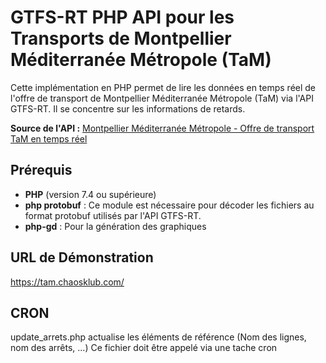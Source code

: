 # GTFS-RT PHP API pour les Transports de Montpellier Méditerranée Métropole (TaM)

Cette implémentation en PHP permet de lire les données en temps réel de l'offre de transport de Montpellier Méditerranée Métropole (TaM) via l'API GTFS-RT. Il se concentre sur les informations de retards.

**Source de l'API :** [Montpellier Méditerranée Métropole - Offre de transport TaM en temps réel](https://data.montpellier3m.fr/dataset/offre-de-transport-tam-en-temps-reel)

## Prérequis

- **PHP** (version 7.4 ou supérieure)
- **php protobuf** : Ce module est nécessaire pour décoder les fichiers au format protobuf utilisés par l'API GTFS-RT.
- **php-gd** : Pour la génération des graphiques

## URL de Démonstration

https://tam.chaosklub.com/

## CRON

update_arrets.php actualise les éléments de référence (Nom des lignes, nom des arrêts, ...)
Ce fichier doit être appelé via une tache cron
